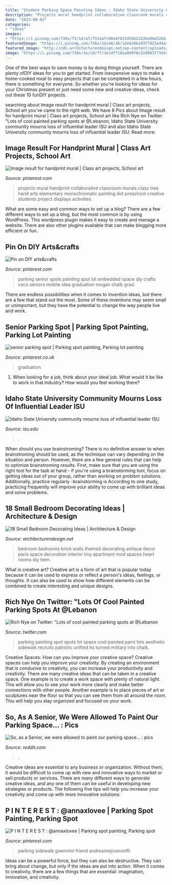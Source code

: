 ```yaml
---
title: "Student Parking Space Painting Ideas : Idaho State University Community Mourns Loss Of Influential Leader Isu"
description: "Projects mural handprint collaborative classroom murals class tree hand arts elementary monochromatic painting dot preschool creative students project displays activities"
date: "2023-08-02"
categories:
- "ideas"
images:
- "https://i.pinimg.com/736x/f5/1d/af/f51dafc00a4783245bb22d3be0bd32bb.jpg"
featuredImage: "https://i.pinimg.com/736x/1d/e6/26/1de626ba93f7d23a44af3a3d9d8e772c--group-murals-group-art.jpg"
featured_image: "http://cdn.architecturendesign.net/wp-content/uploads/2014/09/104.jpg"
image: "https://i.pinimg.com/736x/3e/cd/ff/3ecdff18aa899f8c32d003f71b5cae98.jpg"
---
```



One of the best ways to save money is by doing things yourself. There are plenty ofDIY ideas for you to get started. From inexpensive ways to make a home-cooked meal to easy projects that can be completed in a few hours, there is something for everyone. So whether you're looking for ideas for your Christmas present or just need some new and creative ideas, check out these 10 funDIY projects.

	

		
searching about Image result for handprint mural | Class art projects, School art you've came to the right web. We have 8 Pics about Image result for handprint mural | Class art projects, School art like Rich Nye on Twitter: &quot;Lots of cool painted parking spots at @Lebanon, Idaho State University community mourns loss of influential leader ISU and also Idaho State University community mourns loss of influential leader ISU. Read more:
		
    
## Image Result For Handprint Mural | Class Art Projects, School Art

<img loading=lazy src="https://i.pinimg.com/736x/1d/e6/26/1de626ba93f7d23a44af3a3d9d8e772c--group-murals-group-art.jpg" onerror="this.onerror=null;this.src='https://tse4.mm.bing.net/th?id=OIP.cUg2V9vNvLBiJ4M6QYTfDwEIDs&amp;pid=15.1';" alt="Image result for handprint mural | Class art projects, School art">

_Source: pinterest.com_

>projects mural handprint collaborative classroom murals class tree hand arts elementary monochromatic painting dot preschool creative students project displays activities. 

	

What are some easy and common ways to set up a blog?
There are a few different ways to set up a blog, but the most common is by using WordPress. This wordpress plugin makes it easy to create and manage a website. There are also other plugins available that can make blogging more efficient or fun.

    
## Pin On DIY Arts&amp;crafts

<img loading=lazy src="https://i.pinimg.com/736x/fc/cd/7d/fccd7d738b7d280b3e4c9f6ddc97d008.jpg" onerror="this.onerror=null;this.src='https://tse2.mm.bing.net/th?id=OIP.84OrZcQx6Wn3ZxuYlrlz0wHaJ3&amp;pid=15.1';" alt="Pin on DIY arts&amp;crafts">

_Source: pinterest.com_

>parking senior spots painting spot lot embedded space diy crafts vsco seniors mobile idea graduation mogan chalk grad. 

	

There are endless possibilities when it comes to invention ideas, but there are a few that stand out the most. Some of these inventions may seem small or unimportant, but they have the potential to change the way people live and work.

    
## Senior Parking Spot | Parking Spot Painting, Parking Lot Painting

<img loading=lazy src="https://i.pinimg.com/736x/3e/cd/ff/3ecdff18aa899f8c32d003f71b5cae98.jpg" onerror="this.onerror=null;this.src='https://tse4.mm.bing.net/th?id=OIP.2QkeaO-Mos5gBWYLrFbxjAHaJx&amp;pid=15.1';" alt="senior parking spot | Parking spot painting, Parking lot painting">

_Source: pinterest.co.uk_

>graduation. 

	

1) When looking for a job, think about your ideal job. What would it be like to work in that industry? How would you feel working there?

    
## Idaho State University Community Mourns Loss Of Influential Leader ISU

<img loading=lazy src="https://isu.edu/media/publications/headlines/fall-2019/180928-bonfire-26-copy.jpg" onerror="this.onerror=null;this.src='https://tse3.mm.bing.net/th?id=OIP.Spzw84oNBnNkvf53kfAEnQHaE8&amp;pid=15.1';" alt="Idaho State University community mourns loss of influential leader ISU">

_Source: isu.edu_

>. 

	

When should you use brainstroming?
There is no definitive answer to when brainstroming should be used, as the technique can vary depending on the situation and person. However, there are a few general rules that can help to optimize brainstroming results. First, make sure that you are using the right tool for the task at hand - if you're using a brainstorming tool, focus on getting ideas out of your group, rather than working on problem solutions. Additionally, practice regularly -brainstorming is According to one study, practicing frequently will improve your ability to come up with brilliant ideas and solve problems.

    
## 18 Small Bedroom Decorating Ideas | Architecture &amp; Design

<img loading=lazy src="http://cdn.architecturendesign.net/wp-content/uploads/2014/09/104.jpg" onerror="this.onerror=null;this.src='https://tse4.mm.bing.net/th?id=OIP.QCfJQn0rH1MVuW9CR9RfsgHaLH&amp;pid=15.1';" alt="18 Small Bedroom Decorating Ideas | Architecture &amp; Design">

_Source: architecturendesign.net_

>bedroom bedrooms brick walls themed decorating antique decor paris space decoration interior tiny apartment mod spaces heart rooms diy teen. 

	

What is creative art?
Creative art is a form of art that is popular today because it can be used to express or reflect a person's ideas, feelings, or thoughts. It can also be used to show how different elements can be combined to create interesting and unique designs.

    
## Rich Nye On Twitter: &quot;Lots Of Cool Painted Parking Spots At @Lebanon

<img loading=lazy src="https://pbs.twimg.com/media/DG0bKMBXUAE7UnF.jpg:large" onerror="this.onerror=null;this.src='https://tse2.mm.bing.net/th?id=OIP.V1uUIUhULePT-Td_59tpbwHaJ4&amp;pid=15.1';" alt="Rich Nye on Twitter: &quot;Lots of cool painted parking spots at @Lebanon">

_Source: twitter.com_

>parking painting spot spots lot space cool painted paint lots aesthetic sidewalk recruits patriotic unified hs turned military into chalk. 

	

Creative Spaces: How can you improve your creative space?
Creative spaces can help you improve your creativity. By creating an environment that is conducive to creativity, you can increase your productivity and creativity. There are many creative ideas that can be taken in a creative space. One example is to create a work space with plenty of natural light. This will allow you to see your work more clearly and make better connections with other people. Another example is to place pieces of art or sculptures near the floor so that you can see them from all around the room. This will help you stay organized and focused on your work.

    
## So, As A Senior, We Were Allowed To Paint Our Parking Space... : Pics

<img loading=lazy src="https://external-preview.redd.it/TS_5q4wgCQRlhqGL6PkojW30ebAmsAFNkQDUhnD1BV0.jpg?auto=webp&amp;s=56df258e735a74ffa3d33ab65bf2169db6ddad59" onerror="this.onerror=null;this.src='https://tse1.mm.bing.net/th?id=OIP.u9byl0a61yzLJWcNeYuhNAHaJ4&amp;pid=15.1';" alt="So, as a Senior, we were allowed to paint our parking space... : pics">

_Source: reddit.com_

>. 

	

Creative ideas are essential to any business or organization. Without them, it would be difficult to come up with new and innovative ways to market or sell products or services. There are many different ways to generate creative ideas, and any one of them can be useful in developing new strategies or products. The following five tips will help you increase your creativity and come up with more innovative solutions: 

    
## P I N T E R E S T : @annaxlovee | Parking Spot Painting, Parking Spot

<img loading=lazy src="https://i.pinimg.com/736x/f5/1d/af/f51dafc00a4783245bb22d3be0bd32bb.jpg" onerror="this.onerror=null;this.src='https://tse1.mm.bing.net/th?id=OIP.4Nd0Q7FA2TPGIe0nPDBzwQHaJ3&amp;pid=15.1';" alt="P I N T E R E S T : @annaxlovee | Parking spot painting, Parking spot">

_Source: pinterest.com_

>parking sidewalk gwennlol friend andreamejicanooffi. 

	

Ideas can be a powerful force, but they can also be destructive. They can bring about change, but only if the ideas are put into action. When it comes to creativity, there are a few things that are essential: imagination, innovation, and creativity.


